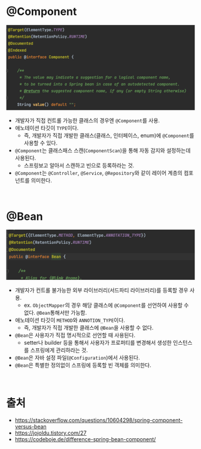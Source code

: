 # @Component

<p align="center"><img src="./image/component.png"> </p>

* 개발자가 직접 컨트롤 가능한 클래스의 경우엔 `@Component`를 사용.
* 애노테이션 타깃이 `TYPE`이다.
  * 즉, 개발자가 직접 개발한 클래스(클래스, 인터페이스, enum)에 `@Component`를 사용할 수 있다.
* `@Component`는 클래스패스 스캔(`ComponentScan`)을 통해 자동 감지와 설정하는데 사용된다.
  * 스프링보고 알아서 스캔하고 빈으로 등록하라는 것.
* `@Component`는 `@Controller`, `@Service`, `@Repository`와 같이 레이어 계층의 컴포넌트를 의미한다.

<br>

# @Bean

<p align="center"><img src="./image/bean.png"> </p>

* 개발자가 컨트롤 불가능한 외부 라이브러리(서드파티 라이브러리)를 등록할 경우 사용.
  * ex. `ObjectMapper`의 경우 해당 클래스에 `@Component`를 선언하여 사용할 수 없다. `@Bean`통해서만 가능함.
* 애노테이션 타깃이 `METHOD`와 `ANNOTION_TYPE`이다.
  * 즉, 개발자가 직접 개발한 클래스에 `@Bean`을 사용할 수 없다.
* `@Bean`은 사용자가 직접 명시적으로 선언할 때 사용된다.
  * setter나 builder 등을 통해서 사용자가 프로퍼티를 변경해서 생성한 인스턴스를 스프링에게 관리하라는 것.
* `@Bean`은 자바 설정 파일(`@Configuration`)에서 사용된다.
* `@Bean`은 특별한 정의없이 스프링에 등록할 빈 객체를 의미한다. 

<br>

# 출처
* https://stackoverflow.com/questions/10604298/spring-component-versus-bean
* https://jojoldu.tistory.com/27
* https://codeboje.de/difference-spring-bean-component/
